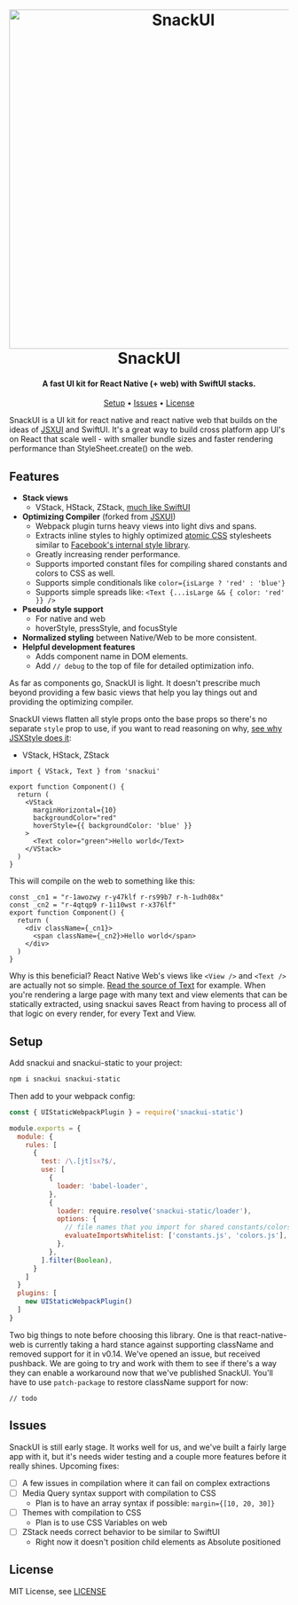 <h1 align="center">
  <img margin="auto" width="612px" src="https://raw.githubusercontent.com/natew/snackui/master/snackui.jpg" alt="SnackUI">
  <br>
  SnackUI
  <br>
</h1>

<h4 align="center">A fast UI kit for React Native (+ web) with SwiftUI stacks.</h4>

<p align="center">
  <a href="#setup">Setup</a> •
  <a href="#issues">Issues</a> •
  <a href="#license">License</a>
</p>

SnackUI is a UI kit for react native and react native web that builds on the ideas of [JSXUI](https://github.com/jsxstyle/jsxstyle) and SwiftUI. It's a great way to build cross platform app UI's on React that scale well - with smaller bundle sizes and faster rendering performance than StyleSheet.create() on the web.

## Features

- **Stack views**
  - VStack, HStack, ZStack, [much like SwiftUI](https://learnappmaking.com/stacks-vstack-hstack-swiftui-how-to/)
- **Optimizing Compiler** (forked from [JSXUI](https://github.com/jsxstyle/jsxstyle))
  - Webpack plugin turns heavy views into light divs and spans.
  - Extracts inline styles to highly optimized [atomic CSS](https://css-tricks.com/lets-define-exactly-atomic-css/) stylesheets similar to [Facebook's internal style library](https://twitter.com/Daniel15/status/1160980442041896961).
  - Greatly increasing render performance.
  - Supports imported constant files for compiling shared constants and colors to CSS as well.
  - Supports simple conditionals like `color={isLarge ? 'red' : 'blue'}`
  - Supports simple spreads like: `<Text {...isLarge && { color: 'red' }} />`
- **Pseudo style support**
  - For native and web
  - hoverStyle, pressStyle, and focusStyle
- **Normalized styling** between Native/Web to be more consistent.
- **Helpful development features**
  - Adds component name in DOM elements.
  - Add `// debug` to the top of file for detailed optimization info.

As far as components go, SnackUI is light. It doesn't prescribe much beyond providing a few basic views that help you lay things out and providing the optimizing compiler.

SnackUI views flatten all style props onto the base props so there's no separate `style` prop to use, if you want to read reasoning on why, [see why JSXStyle does it](https://github.com/jsxstyle/jsxstyle#why-write-styles-inline-with-jsxstyle):

- VStack, HStack, ZStack

```tsx
import { VStack, Text } from 'snackui'

export function Component() {
  return (
    <VStack
      marginHorizontal={10}
      backgroundColor="red"
      hoverStyle={{ backgroundColor: 'blue' }}
    >
      <Text color="green">Hello world</Text>
    </VStack>
  )
}
```

This will compile on the web to something like this:

```tsx
const _cn1 = "r-1awozwy r-y47klf r-rs99b7 r-h-1udh08x"
const _cn2 = "r-4qtqp9 r-1i10wst r-x376lf"
export function Component() {
  return (
    <div className={_cn1}>
      <span className={_cn2}>Hello world</span>
    </div>
  )
}
```

Why is this beneficial? React Native Web's views like `<View />` and `<Text />` are actually not so simple. [Read the source of Text](https://github.com/necolas/react-native-web/blob/master/packages/react-native-web/src/exports/Text/index.js) for example. When you're rendering a large page with many text and view elements that can be statically extracted, using snackui saves React from having to process all of that logic on every render, for every Text and View.

## Setup

Add snackui and snackui-static to your project:

```bash
npm i snackui snackui-static
```

Then add to your webpack config:

```js
const { UIStaticWebpackPlugin } = require('snackui-static')

module.exports = {
  module: {
    rules: [
      {
        test: /\.[jt]sx?$/,
        use: [
          {
            loader: 'babel-loader',
          },
          {
            loader: require.resolve('snackui-static/loader'),
            options: {
              // file names that you import for shared constants/colors extraction
              evaluateImportsWhitelist: ['constants.js', 'colors.js'],
            },
          },
        ].filter(Boolean),
      }
    ]
  }
  plugins: [
    new UIStaticWebpackPlugin()
  ]
}
```

Two big things to note before choosing this library. One is that react-native-web is currently taking a hard stance against supporting className and removed support for it in v0.14. We've opened an issue, but received pushback. We are going to try and work with them to see if there's a way they can enable a workaround now that we've published SnackUI. You'll have to use `patch-package` to restore className support for now:

```
// todo
```

## Issues

SnackUI is still early stage. It works well for us, and we've built a fairly large app with it, but it's needs wider testing and a couple more features before it really shines. Upcoming fixes:

- [ ] A few issues in compilation where it can fail on complex extractions
- [ ] Media Query syntax support with compilation to CSS
  - Plan is to have an array syntax if possible: `margin={[10, 20, 30]}`
- [ ] Themes with compilation to CSS
  - Plan is to use CSS Variables on web
- [ ] ZStack needs correct behavior to be similar to SwiftUI
  - Right now it doesn't position child elements as Absolute positioned

## License

MIT License, see [LICENSE](https://github.com/natew/snackui/blob/master/LICENSE)
